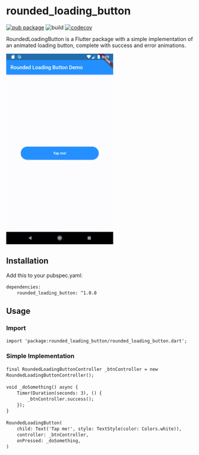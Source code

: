 # rounded_loading_button

[![pub package](https://img.shields.io/pub/v/rounded_loading_button.svg)](https://pub.dev/packages/rounded_loading_button) 
![build](https://github.com/chrisedg87/flutter_rounded_loading_button/workflows/flutter_build_and_test/badge.svg)
[![codecov](https://codecov.io/gh/chrisedg87/flutter_rounded_loading_button/branch/master/graph/badge.svg?token=3HQDMRP8N2)](https://codecov.io/gh/chrisedg87/flutter_rounded_loading_button)

RoundedLoadingButton is a Flutter package with a simple implementation of an animated loading button, complete with success and error animations.

![](screenshots/loading-button.gif)

## Installation

   Add this to your pubspec.yaml:
    
    dependencies:
        rounded_loading_button: ^1.0.0

## Usage

### Import

    import 'package:rounded_loading_button/rounded_loading_button.dart';

### Simple Implementation

    final RoundedLoadingButtonController _btnController = new RoundedLoadingButtonController();

    void _doSomething() async {
        Timer(Duration(seconds: 3), () {
            _btnController.success();
        });
    }

    RoundedLoadingButton(
        child: Text('Tap me!', style: TextStyle(color: Colors.white)),
        controller: _btnController,
        onPressed: _doSomething,
    )
